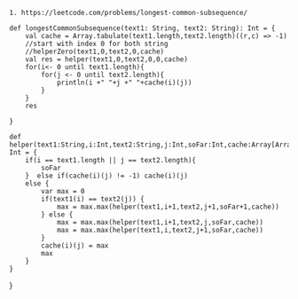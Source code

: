     1. https://leetcode.com/problems/longest-common-subsequence/
    
    def longestCommonSubsequence(text1: String, text2: String): Int = {
        val cache = Array.tabulate(text1.length,text2.length)((r,c) => -1)
        //start with index 0 for both string
        //helperZero(text1,0,text2,0,cache)
        val res = helper(text1,0,text2,0,0,cache)
        for(i<- 0 until text1.length){
            for(j <- 0 until text2.length){
                println(i +" "+j +" "+cache(i)(j))
            }
        }
        res
        
    }
    
    def helper(text1:String,i:Int,text2:String,j:Int,soFar:Int,cache:Array[Array[Int]]): Int = {
        if(i == text1.length || j == text2.length){
            soFar
        }  else if(cache(i)(j) != -1) cache(i)(j)
        else {
            var max = 0
            if(text1(i) == text2(j)) {
                max = max.max(helper(text1,i+1,text2,j+1,soFar+1,cache))    
            } else {
                max = max.max(helper(text1,i+1,text2,j,soFar,cache))
                max = max.max(helper(text1,i,text2,j+1,soFar,cache))
            }
            cache(i)(j) = max
            max
        }
    }
}
